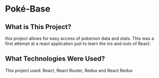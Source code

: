 # Poké-Base

## What is This Project?
this project allows for easy access of pokemon data and stats. This was a first attempt at a react application just to learn the ins and outs of React.

## What Technologies Were Used?
This project used: React, React Router, Redux and React Redux